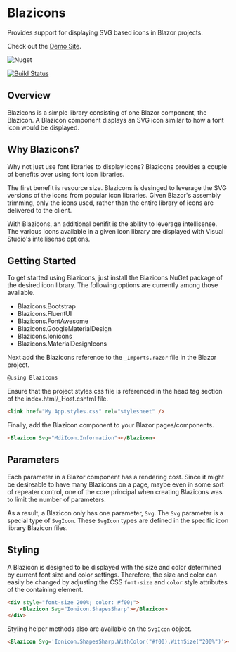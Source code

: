 # Blazicons
Provides support for displaying SVG based icons in Blazor projects.

Check out the [Demo Site](http://blazicons.com).

![Nuget](https://img.shields.io/nuget/v/Blazicons)

[![Build Status](https://dev.azure.com/kyleherzog/Blazicons/_apis/build/status/Blazicons?branchName=main)](https://dev.azure.com/kyleherzog/Blazicons/_build/latest?definitionId=15&branchName=main)

## Overview
Blazicons is a simple library consisting of one Blazor component, the Blazicon.  A Blazicon component displays an SVG icon similar to how a font icon would be displayed.

## Why Blazicons?
Why not just use font libraries to display icons? Blazicons provides a couple of benefits over using font icon libraries. 

The first benefit is resource size. Blazicons is desinged to leverage the SVG versions of the icons from popular icon libraries.  Given Blazor's  assembly trimming, only the icons used, rather than the entire library of icons are delivered to the client.

With Blazicons, an additional benifit is the ability to leverage intellisense.  The various icons available in a given icon library are displayed with Visual Studio's intellisense options.

## Getting Started
To get started using Blazicons, just install the Blazicons NuGet package of the desired icon library.  The following options are currently among those available.

- Blazicons.Bootstrap
- Blazicons.FluentUI
- Blazicons.FontAwesome
- Blazicons.GoogleMaterialDesign
- Blazicons.Ionicons
- Blazicons.MaterialDesignIcons

Next add the Blazicons reference to the `_Imports.razor` file in the Blazor project.

```csharp
@using Blazicons
```

Ensure that the project styles.css file is referenced in the head tag section of the index.html/_Host.cshtml file.
```html
<link href="My.App.styles.css" rel="stylesheet" />
```

Finally, add the Blazicon component to your Blazor pages/components.
```html
<Blazicon Svg="MdiIcon.Information"></Blazicon>
```

## Parameters
Each parameter in a Blazor component has a rendering cost. Since it might be desireable to have many Blazicons on a page, maybe even in some sort of repeater control, one of the core principal when creating Blazicons was to limit the number of parameters. 

As a result, a Blazicon only has one parameter, `Svg`. The `Svg` parameter is a special type of `SvgIcon`.  These `SvgIcon` types are defined in the specific icon library Blazicon files.

## Styling
A Blazicon is designed to be displayed with the size and color determined by current font size and color settings.  Therefore, the size and color can easily be changed by adjusting the CSS `font-size` and `color` style attributes of the containing element.

```html
<div style="font-size 200%; color: #f00;">
    <Blazicon Svg="Ionicon.ShapesSharp"></Blazicon>
</div>
```

Styling helper methods also are available on the `SvgIcon` object.
```html
<Blazicon Svg='Ionicon.ShapesSharp.WithColor("#f00).WithSize("200%")'></Blazicon>
```
